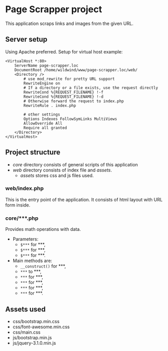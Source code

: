 # Page Scrapper project #
This application scraps links and images from the given URL.

## Server setup ##
Using Apache preferred.
Setup for virtual host example:
```
<VirtualHost *:80>
    ServerName page-scrapper.loc
    DocumentRoot /home/wildwind/www/page-scrapper.loc/web/
    <Directory />
        # use mod_rewrite for pretty URL support
        RewriteEngine on
        # If a directory or a file exists, use the request directly
        RewriteCond %{REQUEST_FILENAME} !-f
        RewriteCond %{REQUEST_FILENAME} !-d
        # Otherwise forward the request to index.php
        RewriteRule . index.php
        
        # other settings
        Options Indexes FollowSymLinks MultiViews
        AllowOverride All
        Require all granted
    </Directory>
</VirtualHost>
```

## Project structure ##
* _core_ directory consists of general scripts of this application
* _web_ directory consists of index file and _assets_.
    * _assets_ stores css and js files used.

### web/index.php ###
This is the entry point of the application.
It consists of html layout with URL form inside.

### core/***.php ###
Provides math operations with data.
* Parameters:
    * `$***` for ***,
    * `$***` for ***,
    * `$***` for ***.
* Main methods are:
    * `__construct()` for ***,
    * `***` to ***,
    * `***` for ***,
    * `***` for ***,
    * `***` for ***,
    * `***` for ***.

## Assets used ##
* css/bootstrap.min.css
* css/font-awesome.min.css
* css/main.css
* js/bootstrap.min.js
* js/jquery-3.1.0.min.js